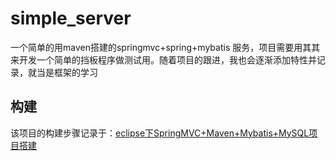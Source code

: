 # simple_server
一个简单的用maven搭建的springmvc+spring+mybatis 服务，项目需要用其其来开发一个简单的挡板程序做测试用。随着项目的跟进，我也会逐渐添加特性并记录，就当是框架的学习

## 构建
该项目的构建步骤记录于：[eclipse下SpringMVC+Maven+Mybatis+MySQL项目搭建](https://github.com/LycPandaria/JavaInterview/blob/master/notes/demo_springmvc%2Bmybatis%2Bmaven.md)
